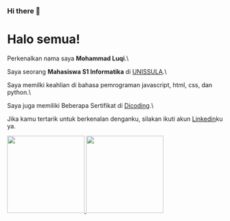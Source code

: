 ### Hi there 👋
# Halo semua! 

Perkenalkan nama saya **Mohammad Luqi**.\

Saya seorang **Mahasiswa S1 Informatika** di [UNISSULA](https://unissula.ac.id/).\

Saya memilki keahlian di bahasa pemrograman javascript, html, css, dan python.\

Saya juga memiliki Beberapa Sertifikat di [Dicoding](https://www.dicoding.com/).\

Jika kamu tertarik untuk berkenalan denganku, silakan ikuti akun [Linkedin](https://www.linkedin.com/in/mluqi10/)ku ya.

<p align="left">
<a href="https://github.com/gilangadhan">
<img height="180em" src="https://github-readme-stats-eight-theta.vercel.app/api?username=gilangadhan&show_icons=true&theme=algolia&include_all_commits=true&count_private=true"/>
<img height="180em" src="https://github-readme-stats-eight-theta.vercel.app/api/top-langs/?username=gilangadhan&layout=compact&langs_count=8&theme=algolia"/>
</a>
</p>

<!--
**mluqi/mluqi** is a ✨ _special_ ✨ repository because its `README.md` (this file) appears on your GitHub profile.

Here are some ideas to get you started:

- 🔭 I’m currently working on ...
- 🌱 I’m currently learning ...
- 👯 I’m looking to collaborate on ...
- 🤔 I’m looking for help with ...
- 💬 Ask me about ...
- 📫 How to reach me: ...
- 😄 Pronouns: ...
- ⚡ Fun fact: ...
-->
